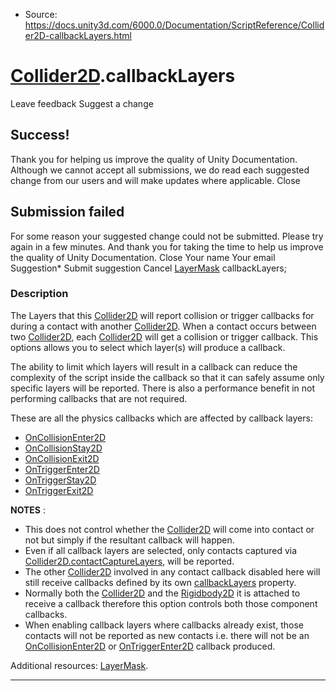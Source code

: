 * Source: https://docs.unity3d.com/6000.0/Documentation/ScriptReference/Collider2D-callbackLayers.html

#  [Collider2D](https://docs.unity3d.com/6000.0/Documentation/ScriptReference/Collider2D.html).callbackLayers
Leave feedback
Suggest a change
## Success!
Thank you for helping us improve the quality of Unity Documentation. Although we cannot accept all submissions, we do read each suggested change from our users and will make updates where applicable.
Close
## Submission failed
For some reason your suggested change could not be submitted. Please <a>try again</a> in a few minutes. And thank you for taking the time to help us improve the quality of Unity Documentation.
Close
Your name Your email Suggestion* Submit suggestion
Cancel
[LayerMask](https://docs.unity3d.com/6000.0/Documentation/ScriptReference/LayerMask.html) callbackLayers; 
### Description
The Layers that this [Collider2D](https://docs.unity3d.com/6000.0/Documentation/ScriptReference/Collider2D.html) will report collision or trigger callbacks for during a contact with another [Collider2D](https://docs.unity3d.com/6000.0/Documentation/ScriptReference/Collider2D.html).
When a contact occurs between two [Collider2D](https://docs.unity3d.com/6000.0/Documentation/ScriptReference/Collider2D.html), each [Collider2D](https://docs.unity3d.com/6000.0/Documentation/ScriptReference/Collider2D.html) will get a collision or trigger callback. This options allows you to select which layer(s) will produce a callback.  
  
The ability to limit which layers will result in a callback can reduce the complexity of the script inside the callback so that it can safely assume only specific layers will be reported. There is also a performance benefit in not performing callbacks that are not required.  
  
These are all the physics callbacks which are affected by callback layers: 
  * [OnCollisionEnter2D](https://docs.unity3d.com/6000.0/Documentation/ScriptReference/Collider2D.OnCollisionEnter2D.html)
  * [OnCollisionStay2D](https://docs.unity3d.com/6000.0/Documentation/ScriptReference/Collider2D.OnCollisionStay2D.html)
  * [OnCollisionExit2D](https://docs.unity3d.com/6000.0/Documentation/ScriptReference/Collider2D.OnCollisionExit2D.html)
  * [OnTriggerEnter2D](https://docs.unity3d.com/6000.0/Documentation/ScriptReference/Collider2D.OnTriggerEnter2D.html)
  * [OnTriggerStay2D](https://docs.unity3d.com/6000.0/Documentation/ScriptReference/Collider2D.OnTriggerStay2D.html)
  * [OnTriggerExit2D](https://docs.unity3d.com/6000.0/Documentation/ScriptReference/Collider2D.OnTriggerExit2D.html)


**NOTES** : 
  * This does not control whether the [Collider2D](https://docs.unity3d.com/6000.0/Documentation/ScriptReference/Collider2D.html) will come into contact or not but simply if the resultant callback will happen.
  * Even if all callback layers are selected, only contacts captured via [Collider2D.contactCaptureLayers](https://docs.unity3d.com/6000.0/Documentation/ScriptReference/Collider2D-contactCaptureLayers.html), will be reported.
  * The other [Collider2D](https://docs.unity3d.com/6000.0/Documentation/ScriptReference/Collider2D.html) involved in any contact callback disabled here will still receive callbacks defined by its own [callbackLayers](https://docs.unity3d.com/6000.0/Documentation/ScriptReference/Collider2D-callbackLayers.html) property.
  * Normally both the [Collider2D](https://docs.unity3d.com/6000.0/Documentation/ScriptReference/Collider2D.html) and the [Rigidbody2D](https://docs.unity3d.com/6000.0/Documentation/ScriptReference/Rigidbody2D.html) it is attached to receive a callback therefore this option controls both those component callbacks.
  * When enabling callback layers where callbacks already exist, those contacts will not be reported as new contacts i.e. there will not be an [OnCollisionEnter2D](https://docs.unity3d.com/6000.0/Documentation/ScriptReference/Collider2D.OnCollisionEnter2D.html) or [OnTriggerEnter2D](https://docs.unity3d.com/6000.0/Documentation/ScriptReference/Collider2D.OnTriggerEnter2D.html) callback produced.


Additional resources: [LayerMask](https://docs.unity3d.com/6000.0/Documentation/ScriptReference/LayerMask.html).
* * *
